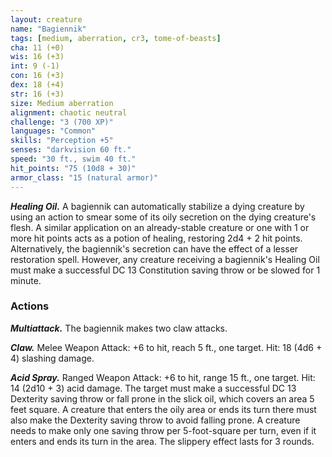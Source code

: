 ```yaml
---
layout: creature
name: "Bagiennik"
tags: [medium, aberration, cr3, tome-of-beasts]
cha: 11 (+0)
wis: 16 (+3)
int: 9 (-1)
con: 16 (+3)
dex: 18 (+4)
str: 16 (+3)
size: Medium aberration
alignment: chaotic neutral
challenge: "3 (700 XP)"
languages: "Common"
skills: "Perception +5"
senses: "darkvision 60 ft."
speed: "30 ft., swim 40 ft."
hit_points: "75 (10d8 + 30)"
armor_class: "15 (natural armor)"
---
```


***Healing Oil.*** A bagiennik can automatically stabilize a dying creature by using an action to smear some of its oily secretion on the dying creature's flesh. A similar application on an already-stable creature or one with 1 or more hit points acts as a potion of healing, restoring 2d4 + 2 hit points. Alternatively, the bagiennik's secretion can have the effect of a lesser restoration spell. However, any creature receiving a bagiennik's Healing Oil must make a successful DC 13 Constitution saving throw or be slowed for 1 minute.

### Actions

***Multiattack.*** The bagiennik makes two claw attacks.

***Claw.*** Melee Weapon Attack: +6 to hit, reach 5 ft., one target. Hit: 18 (4d6 + 4) slashing damage.

***Acid Spray.*** Ranged Weapon Attack: +6 to hit, range 15 ft., one target. Hit: 14 (2d10 + 3) acid damage. The target must make a successful DC 13 Dexterity saving throw or fall prone in the slick oil, which covers an area 5 feet square. A creature that enters the oily area or ends its turn there must also make the Dexterity saving throw to avoid falling prone. A creature needs to make only one saving throw per 5-foot-square per turn, even if it enters and ends its turn in the area. The slippery effect lasts for 3 rounds.


